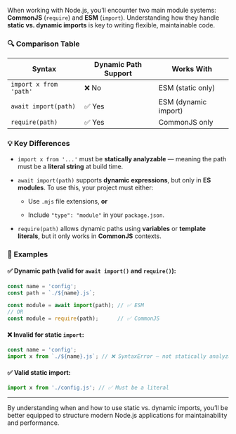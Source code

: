 
When working with Node.js, you’ll encounter two main module systems: **CommonJS** (`require`) and **ESM** (`import`). Understanding how they handle **static vs. dynamic imports** is key to writing flexible, maintainable code.

### 🔍 Comparison Table

|Syntax|Dynamic Path Support|Works With|
|---|---|---|
|`import x from 'path'`|❌ No|ESM (static only)|
|`await import(path)`|✅ Yes|ESM (dynamic import)|
|`require(path)`|✅ Yes|CommonJS only|

### 💡 Key Differences

- `import x from '...'` must be **statically analyzable** — meaning the path must be a **literal string** at build time.
    
- `await import(path)` supports **dynamic expressions**, but only in **ES modules**. To use this, your project must either:
    
    - Use `.mjs` file extensions, **or**
        
    - Include `"type": "module"` in your `package.json`.
        
- `require(path)` allows dynamic paths using **variables** or **template literals**, but it only works in **CommonJS** contexts.
    

### 🧪 Examples

#### ✅ Dynamic path (valid for `await import()` and `require()`):

```js
const name = 'config';
const path = `./${name}.js`;

const module = await import(path); // ✅ ESM
// OR
const module = require(path);      // ✅ CommonJS
```

#### ❌ Invalid for static `import`:

```js
const name = 'config';
import x from `./${name}.js`; // ❌ SyntaxError — not statically analyzable
```

#### ✅ Valid static import:

```js
import x from './config.js'; // ✅ Must be a literal
```

---

By understanding when and how to use static vs. dynamic imports, you’ll be better equipped to structure modern Node.js applications for maintainability and performance.